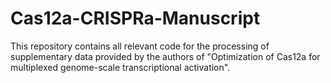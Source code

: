 # Cas12a-CRISPRa-Manuscript

This repository contains all relevant code for the processing of supplementary data provided by the authors of "Optimization of Cas12a for multiplexed genome-scale transcriptional activation".
